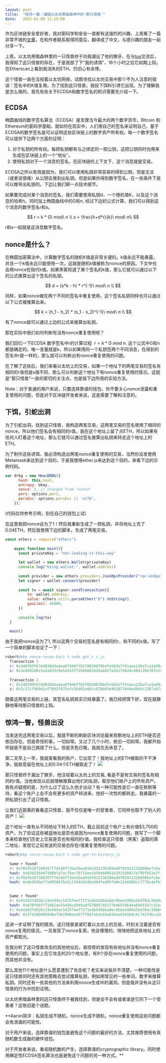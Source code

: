 ```yaml
---
layout: post
title:  "惊鸿一瞥：捕猎以太坊黑暗森林中的'那只怪兽'"
date:   2022-01-09 11:15:00
---
```


作为区块链安全爱好者，我对密码学和安全一直都有这强烈的兴趣，上周看了一篇非常不错的[文章](https://www.bertcmiller.com/2021/12/28/glimpse_nonce_reuse.html)，在和作者联系取得同意后，翻译成了中文，与感兴趣的朋友一起分享一下。

上周，以太坊黑暗森林里的一只怪兽终于向我漏出了他的獠牙。在与[tux](https://twitter.com/__tux)交流后，我得知了这只怪兽的存在，于是我部了下“我的诱饵”，16个小时之后它如期上钩。在Etherscan上看到我消失的ETH，仍旧心有余悸。

这个怪兽一直在注视着以太坊网络，试图寻找以太坊交易中那个不为人注意的错误：签名中的K值复用。为了找到这只怪兽，我投下饵料引诱它出现。为了理解我是怎么做的，首先有些关于ECDSA和数字签名的知识需要先介绍一下。

## ECDSA
椭圆曲线的数字签名算法（ECDSA）是支撑当今最大的两个数字货币，Bitcoin 和 Ethereum的密码学基础。就如何在现实中，人们用自己的签名来证明自己，基于ECDSA的数字签名是可以证明这些区块链上的数字资产所有权。每一个数字签名可以提供下边两个方面的证明：
1. 对于私钥的所有权。每把私钥都有与之绑定的一把公钥，这把公钥同时也用来生成在区块链上的一个“地址”。
2. 使用私钥对于一个消息的签名。在区块链的上下文下，这个消息就是交易。

ECDSA之所以有效是因为，我们可以使用私钥非常容易的得到公钥，但是无法（或者说很难）从公钥去推到出私钥。但是如果你得到数字签名，在一些条件下是可以推导出私钥的。下边让我们聊一点技术细节。

如果要完成对某个消息的签名，我们需要使用私钥d，一个随机值K，以及这个消息的哈希h。同时加上椭圆曲线中的G和n, 经过下边的公式计算，我们可以得到这个消息的数字签名r和s。

$$
r = k * G\ mod\ n \\
s = \frac{h+d*r}{k}\ mod\ n\\
$$

r和s一起就是这消息数字签名。

## nonce是什么？
在椭圆加密算法中，计算数字签名的随机K值是非常关键的。k值永远不能暴露，并且一个k值永远只能使用一次。这就是随机k值被称为nonce的原因。下文中也会用nonce在指代k值。如果黑客知道了某个签名的k值，那么它就可以通过以下的公式推算出这个签名的私钥。

$$
d = (s*k - h) * r^{-1}\ mod\ n \\
$$


同样，如果nonce被在两个不同的签名中重复使用，这个签名私钥同样也可以通过以下公式被推算出来。

$$
k = (h_1 - h_2) * (s_1 - s_2)^{-1}\ mod\ n \\
$$

有了nonce就可以通过上边的公式来推算出私钥。

那在实际中我们如何判断有没有nonce重复使用呢？

我们回忆一下ECDSA 数字签名中r的计算过程 $\ r = k * G\ mod\ n$. 这个公式中G和n都是确定的，唯一变量就是k，所以如果用同一个私钥签两个不同消息，在得到的签名中r是一样的，那么就可以判断出有nonce重复使用的问题。

在了解了这些后，我们来看以太坊上的交易，如果一个地址下的两笔交易的签名有相同的r值但是s值不同，那么可以判断这个地址下有nonce重复使用的情况。这就是“那只怪兽”一直的密切的关注点。也是我下边所用的实验方法。

Note：对于普通的用户来说，只要选择靠谱的钱包，你不要关心nonce泄露和重复使用的问题，但是对于区块链开发者来说，这是需要了解和注意的。

## 下饵，引蛇出洞
为了引蛇出洞，找到这只怪兽，我构造两笔交易，这两笔交易的签名使用了相同的nonce，所以他们签名会有相同的r值。我在这个地址上留了点ETH，所以如果有任何人盯着这个地址，那么它就可以通过签名推算出私钥来转走这个地址上的ETH。

为了制作这些诱饵，我必须构造出两笔nonce重复使用的交易，当然你没发使用Metamask来达到这个目的。于是我使用ether.js来达到这个目的。来看下边的示例代码。

```js
var drbg = new HmacDRBG({
      hash: this.hash,
      entropy: bkey,
      nonce: 1, // changed from "nonce"
      pers: options.pers,
      persEnc: options.persEnc || 'utf8',
    });
```
(代码仅供参考示例，别在自己的钱包上试)

在这里我把nonce设为了1！然后我重新生成了一把私钥，并将地址上充了0.04ETH，然后我使用下边的脚本，生成了两笔交易。

```js
const ethers = require("ethers")
  
    async function main(){
      const privateKey = "not-leaking-it-this-way"
      
      let wallet = new ethers.Wallet(privateKey)
      console.log("Using wallet:", wallet.address)
      
      const provider = new ethers.providers.JsonRpcProvider("rpc-endpoint")
      let signer = wallet.connect(provider)
      
      const tx = await signer.sendTransaction({
          to: wallet.address,
          value: ethers.utils.parseEther("0").toString(),
          gasLimit: 45000,
      })
  
      console.log(tx)
  }
  
  main()
```

由于我把nonce设为了1, 所以这两个交易的签名是有相同的r，和不同的s值。写了一个简单的脚本验证了一下：

```s
robert@mbp nonce-reuse-bait % node get_r_s.js
  Transaction 1
  r: 0x340709f674d030dda4aa8794bffb578030870bdfe583e7f41aea136a7ca1ed94
  s: 0x3e5b92d8c5a2a033c9e5eb53ff2946681b28ab82fa5b17d0a9c48d139e78fe2c
  
  Transaction 2
  r: 0x340709f674d030dda4aa8794bffb578030870bdfe583e7f41aea136a7ca1ed94
  s: 0x2c17cf960d1af7602f875afc56d01eddcc67bb03e962877444ed8d4c1287ab7a
```

随着这两笔交易的上链，其签名私钥其实已经暴露了。我已经把饵下好，现在就静静地等待那只怪兽的上钩。


## 惊鸿一瞥，怪兽出没
当发送完这两笔交易以后，我就不断的刷新区块浏览器来观察地址上的ETH是否还依旧存在。但是奇怪的事，一切如常。又过了几个小时，依旧一切如常。我都开始怀疑是不是自己搞错了什么，但是天色已晚，我就先去休息了。

第二天早上一早，我就查看我的账户，它出现了！我地址上的ETH被取的干干净净，我故意留在地址上的0.04个ETH被取走了！
![](https://bertcmiller.com/2021/12/Picture1.png)

那只怪兽终于漏出了獠牙，他注视着以太坊上的交易, 看是不是有交易的签名有相同的r值。当他发现以后就理解推算出他们的私钥，取空他们账户上的所有资产。我有点疑惑的是，为什么过了这么久他才出动？有一种可能性是它一直在默默等待，看这个账户上会不会有更多的资产转进来，他好一次性的都转走。我暴露的一把私钥引出了这只怪兽。

让我们近距离的看看这只怪兽，我不仅仅是唯一的受害者，它同样也取干了别人的资产！
![](https://bertcmiller.com/2021/12/Picture2.png)

这个地址一直有从不同地址下转入的ETH，截止目前这个账户上有价值$3,700的资产。为了验证这些被盗地址是否也是因为nonce重复使用的问题，我写了一个脚本来检查他们历史上交易是否也有相同的r值。我检查这只怪兽（黑客）盗取的第二地址，发现它之前发送的交易也存在r值重复使用的问题。

```s
robert@mbp nonce-reuse-bait % node get-tx-history.js
  
  Same r found!
  r: 0xf0d7b10f398357f7d140ff2be1bea9165d32238360ad0f82911235868be7c6e1
  hash: 0xb5d2454d7380bfa7ac75ec76f15eecb56e60941429153081fe799fb53a7ff901
  r: 0xf0d7b10f398357f7d140ff2be1bea9165d32238360ad0f82911235868be7c6e1
  hash: 0x9e459be7fa9950835a3c2594d3440c684fed05fa8e12e8088cc7776c4afb364c
  
  
  Same r found!
  r: 0x41d43fd626c24e449ac54257eeff271edb438bbabbc9bee3d60a5bd78dc39d6d
  hash: 0x670f66ff71882ae35436cd399adf57805745177b465fdb44a60b31b7c32e4d16
  r: 0x41d43fd626c24e449ac54257eeff271edb438bbabbc9bee3d60a5bd78dc39d6d
  hash: 0x374180005946ef3b1906ee1677f85fa62eb5a834aa0241b4c9c74174bca26a07
```

这进一步证明了我的猜测，这只怪兽紧紧盯着以太坊上的交易，时刻关注着是否有nonce复用的情况。一旦发现了nonce复用，他会慢慢的，悄悄地把这些地址上的资产都取光。

在我分析了这只怪兽攻击的其他地址后，我惊奇的发现有些地址并没有nonce重复使用的问题，事实上在它攻击的20个地址里，有9个存在nonce重复使用的问题，而其他并没有。

那么其他11个地址是什么愿意遭到了攻击呢？老实来说我并不清楚，一种可能性是这只怪兽同时还有其他策略去尝试推算私钥，例如用常见的一些单词，数字来推算私钥。同时还有一些其他的方法来利用nonce生成中的漏洞。但是我并没有从这只怪兽的行为中找到证明。

以太坊黑暗森林里的这只怪兽终于被我找到，但是会不会有或者谁是它的下一个受害者？这依旧是个谜题。

**Aaron简评：私钥生成不随机，nonce生成不随机，nonce重复使用这些问题都会有泄漏的可能性。

对于用户来说，选择靠谱的钱包是避免这个问题的最好的方法，尤其推荐使用有真随机数生成器的硬件钱包。

对于开发者来说，重视随机数的产生，选择靠谱的cryptographic library。同时使用确定性ECDSA签名算法也是避免这个问题的另一种方式。**